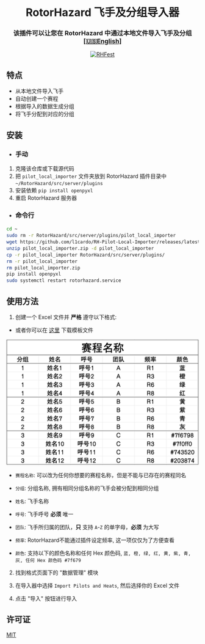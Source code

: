 #
<p align="center">
<h1 align="center">RotorHazard 飞手及分组导入器</h1>
<h3 align="center">该插件可以让您在 RotorHazard 中通过本地文件导入飞手及分组<br>
  <a href="./README.md">[🇺🇸English]</a><br>
</h3>

<p align="center">
  <a href="https://github.com/L1cardo/RH-Pilot-Local-Importer/actions/workflows/rhfest.yml">
    <img src="https://github.com/L1cardo/RH-Pilot-Local-Importer/actions/workflows/rhfest.yml/badge.svg" alt="RHFest">
  </a>
</p>

## 特点

- 从本地文件导入飞手
- 自动创建一个赛程
- 根据导入的数据生成分组
- 将飞手分配到对应的分组

## 安装

- ### 手动

1. 克隆该仓库或下载源代码
2. 把 `pilot_local_importer` 文件夹放到 RotorHazard 插件目录中 `~/RotorHazard/src/server/plugins`
3. 安装依赖 `pip install openpyxl`
3. 重启 RotorHazard 服务器

- ### 命令行

```bash
cd ~
sudo rm -r RotorHazard/src/server/plugins/pilot_local_importer
wget https://github.com/l1cardo/RH-Pilot-Local-Importer/releases/latest/download/pilot_local_importer.zip
unzip pilot_local_importer.zip -d pilot_local_importer
cp -r pilot_local_importer RotorHazard/src/server/plugins/
rm -r pilot_local_importer
rm pilot_local_importer.zip
pip install openpyxl
sudo systemctl restart rotorhazard.service
```

## 使用方法

1. 创建一个 Excel 文件并 **严格** 遵守以下格式:

- 或者你可以在 [这里](https://github.com/L1cardo/RH-Pilot-Local-Importer/raw/refs/heads/main/asset/模板.xlsx) 下载模板文件

![](/asset/sheet_cn.png)

- `赛程名称`: 可以改为任何你想要的赛程名称，但是不能与已存在的赛程同名

- `分组`: 分组名称, 拥有相同分组名称的飞手会被分配到相同分组

- `姓名`: 飞手名称

- `呼号`: 飞手呼号 **必须** 唯一

- `团队`: 飞手所归属的团队，**只** 支持 `A`-`Z` 的单字母，**必须** 为大写

- `频率`: RotorHazard不能通过插件设定频率, 这一项仅仅为了方便查看

- `颜色`: 支持以下的颜色名称和任何 Hex 颜色码, `蓝, 橙, 绿, 红, 黄, 紫, 青, 灰, 任何 Hex 颜色码 #7f679`

2. 找到格式页面下的 "数据管理" 模块

3. 在导入器中选择 `Import Pilots and Heats`, 然后选择你的 Excel 文件

4. 点击 "导入" 按钮进行导入

## 许可证

[MIT](LICENSE)
